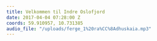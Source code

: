 ```yaml
---
title: Velkommen til Indre Oslofjord
date: 2017-04-04 07:28:00 Z
coords: 59.910957, 10.731385
audio_file: "/uploads/ferge_1%20ra%CC%8Adhuskaia.mp3"
---
```


